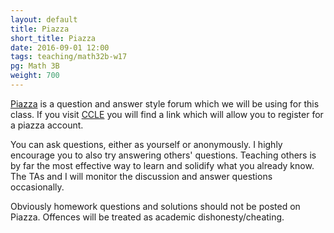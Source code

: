 ```yaml
---
layout: default
title: Piazza
short_title: Piazza
date: 2016-09-01 12:00
tags: teaching/math32b-w17
pg: Math 3B
weight: 700
---
```


[Piazza][] is a question and answer style forum which we will be using for this class. If you visit [CCLE][] you will find a link which will allow you to register for a piazza account.

You can ask questions, either as yourself or anonymously. I highly encourage you to also try answering others' questions. Teaching others is by far the most effective way to learn and solidify what you already know. The TAs and I will monitor the discussion and answer questions occasionally. 

Obviously homework questions and solutions should not be posted on Piazza. Offences will be treated as academic dishonesty/cheating.

[Piazza]: http://www.piazza.com
[CCLE]: https://ccle.ucla.edu/course/view/16F-MATH3B-2
